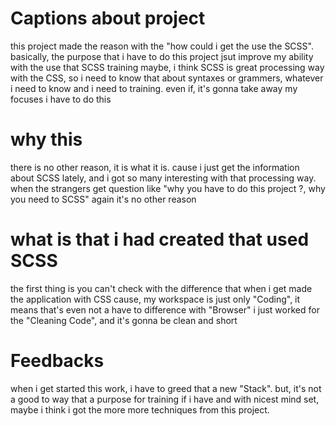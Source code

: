 # Captions about project
this project made the reason with the "how could i get the use the SCSS". basically, the purpose that i have to do this project jsut improve my ability with the use that SCSS training
maybe, i think SCSS is great processing way with the CSS, so i need to know that about syntaxes or grammers, whatever i need to know and i need to training.
even if, it's gonna take away my focuses i have to do this

# why this
there is no other reason, it is what it is. cause i just get the information about SCSS lately, and i got so many interesting with that processing way.
when the strangers get question like "why you have to do this project ?, why you need to SCSS"
again it's no other reason

# what is that i had created that used SCSS
the first thing is you can't check with the difference that when i get made the application with CSS
cause, my workspace is just only "Coding", it means that's even not a have to difference with "Browser"
i just worked for the "Cleaning Code", and it's gonna be clean and short

# Feedbacks
when i get started this work, i have to greed that a new "Stack".
but, it's not a good to way that a purpose for training
if i have and with nicest mind set, maybe i think i got the more more techniques from this project.
